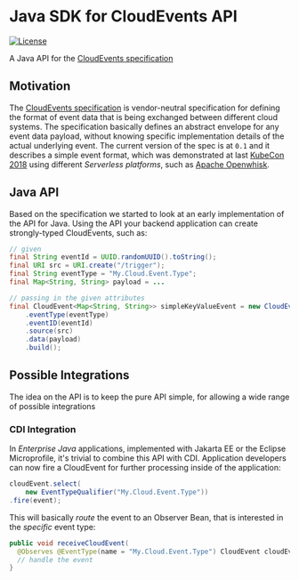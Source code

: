 # Java SDK for CloudEvents API

[![License](https://img.shields.io/:license-Apache2-blue.svg)](http://www.apache.org/licenses/LICENSE-2.0)

A Java API for the [CloudEvents specification](https://github.com/cloudevents/spec)

## Motivation

The [CloudEvents specification](https://github.com/cloudevents/spec) is vendor-neutral specification for defining the format of event data that is being exchanged between different cloud systems. The specification basically defines an abstract envelope for any event data payload, without knowing specific implementation details of the actual underlying event. The current version of the spec is at `0.1` and it describes a simple event format, which was demonstrated at last [KubeCon 2018](https://youtu.be/TZPPjAv12KU) using different _Serverless platforms_, such as [Apache Openwhisk](https://github.com/apache/incubator-openwhisk).

## Java API

Based on the specification we started to look at an early implementation of the API for Java. Using the API your backend application can create strongly-typed CloudEvents, such as:

```java
// given
final String eventId = UUID.randomUUID().toString();
final URI src = URI.create("/trigger");
final String eventType = "My.Cloud.Event.Type";
final Map<String, String> payload = ...

// passing in the given attributes
final CloudEvent<Map<String, String>> simpleKeyValueEvent = new CloudEventBuilder()
    .eventType(eventType)
    .eventID(eventId)
    .source(src)
    .data(payload)
    .build();
```

## Possible Integrations

The idea on the API is to keep the pure API simple, for allowing a wide range of possible integrations

### CDI Integration

In _Enterprise Java_ applications, implemented with Jakarta EE or the Eclipse Microprofile, it's trivial to combine this API with CDI. Application developers can now fire a CloudEvent for further processing inside of the application:

```java
cloudEvent.select(
    new EventTypeQualifier("My.Cloud.Event.Type"))
.fire(event);
```

This will basically _route_ the event to an Observer Bean, that is interested in the _specific_ event type:

```java
public void receiveCloudEvent(
  @Observes @EventType(name = "My.Cloud.Event.Type") CloudEvent cloudEvent) {
  // handle the event
}                                                                                       
```
